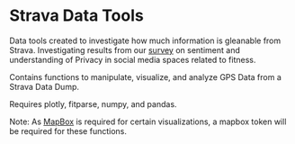 # Strava Data Tools

Data tools created to investigate how much information is gleanable from Strava. Investigating results from our [survey](https://docs.google.com/forms/d/e/1FAIpQLSeGa4oRXdG83JrqNwLlDvE6D1b9JQJP_lmYOSlNpiCFFuiWWw/viewform?usp=sf_link) on sentiment and understanding of Privacy in social media spaces related to fitness.

Contains functions to manipulate, visualize, and analyze GPS Data from a Strava Data Dump.

Requires plotly, fitparse, numpy, and pandas.

Note: As [MapBox](https://www.mapbox.com/) is required for certain visualizations, a mapbox token will be required for these functions.
